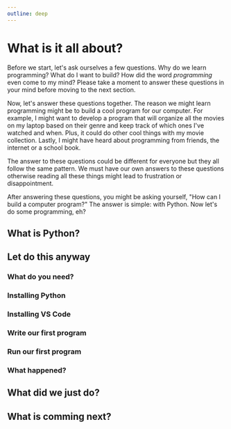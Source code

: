 ```yaml
---
outline: deep
---
```

# What is it all about?
Before we start, let's ask ourselves a few questions. Why do we learn programming? What do I want to build? How did the word *programming* even come to my mind? Please take a moment to answer these questions in your mind before moving to the next section. 

Now, let's answer these questions together. The reason we might learn programming might be to build a cool program for our computer. For example, I might want to develop a program that will organize all the movies on my laptop based on their genre and keep track of which ones I've watched and when. Plus, it could do other cool things with my movie collection. Lastly, I might have heard about programming from friends, the internet or a school book.

The answer to these questions could be different for everyone but they all follow the same pattern. We must have our own answers to these questions otherwise reading all these things might lead to frustration or disappointment.

After answering these questions, you might be asking yourself, "How can I build a computer program?" The answer is simple: with Python. Now let's do some programming, eh?

## What is Python?

## Let do this anyway

### What do you need?
### Installing Python
### Installing VS Code
### Write our first program
### Run our first program
### What happened?

## What did we just do?

## What is comming next?